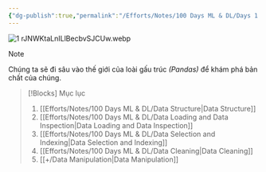 ```yaml
---
{"dg-publish":true,"permalink":"/Efforts/Notes/100 Days ML & DL/Days 1 - Pandas Revision/","tags":["#on/python/pandas"]}
---
```


![1 rJNWKtaLnILlBecbvSJCUw.webp](/img/user/Atlas/Utilities/Images/1%20rJNWKtaLnILlBecbvSJCUw.webp)
>[!Note]
>Chúng ta sẽ đi sâu vào thế giới của loài gấu trúc *(Pandas)* để khám phá bản chất của chúng.

>[!Blocks] Mục lục
>1. [[Efforts/Notes/100 Days ML & DL/Data Structure\|Data Structure]]
>2. [[Efforts/Notes/100 Days ML & DL/Data Loading and Data Inspection\|Data Loading and Data Inspection]]
>3. [[Efforts/Notes/100 Days ML & DL/Data Selection and Indexing\|Data Selection and Indexing]]
>4. [[Efforts/Notes/100 Days ML & DL/Data Cleaning\|Data Cleaning]]
>5. [[+/Data Manipulation\|Data Manipulation]]
